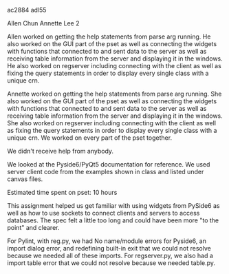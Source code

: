 ac2884 adl55

Allen Chun
Annette Lee
2

Allen worked on getting the help statements from parse arg running. He also worked on the GUI part of the pset as well as connecting the widgets with functions that connected to and sent data to the server as well as receiving table information from the server and displaying it in the windows. He also worked on regserver including connecting with the client as well as fixing the query statements in order to display every single class with a unique crn.

Annette worked on getting the help statements from parse arg running. She also worked on the GUI part of the pset as well as connecting the widgets with functions that connected to and sent data to the server as well as receiving table information from the server and displaying it in the windows. She also worked on regserver including connecting with the client as well as fixing the query statements in order to display every single class with a unique crn.
We worked on every part of the pset together.

We didn't receive help from anybody.

We looked at the Pyside6/PyQt5 documentation for reference. We used server client code from the examples shown in class and listed under canvas files.

Estimated time spent on pset: 10 hours

This assignment helped us get familiar with using widgets from PySide6 as well as how to use sockets to connect clients and servers to access databases. The spec felt a little too long and could have been more "to the point" and clearer.

For Pylint, with reg.py, we had No name/module errors for Pyside6, an import dialog error, and redefining built-in exit that we could not resolve because we needed all of these imports. For regserver.py, we also had a import table error that we could not resolve because we needed table.py.